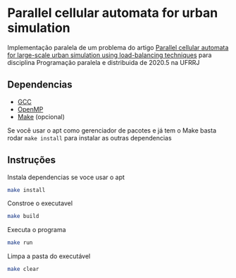 # Parallel cellular automata for urban simulation
Implementação paralela de um problema do artigo [Parallel cellular automata for large-scale urban
simulation using load-balancing techniques](https://www.tandfonline.com/doi/full/10.1080/13658810903107464) para disciplina Programação paralela e distribuida de 2020.5 na UFRRJ

## Dependencias
- [GCC](gcc.gnu.org)
- [OpenMP](openmp.org)
- [Make](gnu.org/software/make) (opcional)

Se você usar o apt como gerenciador de pacotes e já tem o Make basta rodar `make install` para instalar as outras dependencias

## Instruções
Instala dependencias se voce usar o apt
```bash
make install
```

Constroe o executavel
```bash
make build
```
Executa o programa
```bash
make run
```
Limpa a pasta do executável
```bash
make clear
```